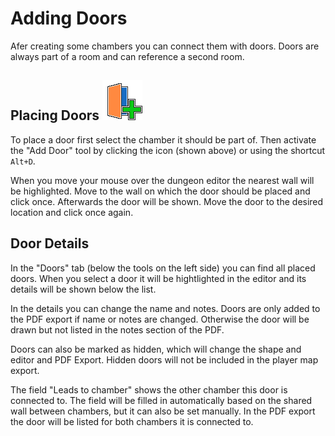 # Adding Doors

Afer creating some chambers you can connect them with doors.
Doors are always part of a room and can reference a second room.


## Placing Doors ![Add Door](../assets/tools/add_door.png)

To place a door first select the chamber it should be part of.
Then activate the "Add Door" tool by clicking the icon (shown above) or using the shortcut `Alt+D`.

When you move your mouse over the dungeon editor the nearest wall will be highlighted.
Move to the wall on which the door should be placed and click once.
Afterwards the door will be shown.
Move the door to the desired location and click once again.


## Door Details

In the "Doors" tab (below the tools on the left side) you can find all placed doors.
When you select a door it will be hightlighted in the editor and its details will be shown below the list.

In the details you can change the name and notes.
Doors are only added to the PDF export if name or notes are changed.
Otherwise the door will be drawn but not listed in the notes section of the PDF.

Doors can also be marked as hidden, which will change the shape and editor and PDF Export.
Hidden doors will not be included in the player map export.

The field "Leads to chamber" shows the other chamber this door is connected to.
The field will be filled in automatically based on the shared wall between chambers, but it can also be set manually.
In the PDF export the door will be listed for both chambers it is connected to.